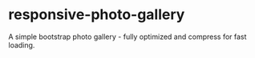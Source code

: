 # responsive-photo-gallery
A simple bootstrap photo gallery - fully optimized and compress for fast loading.
